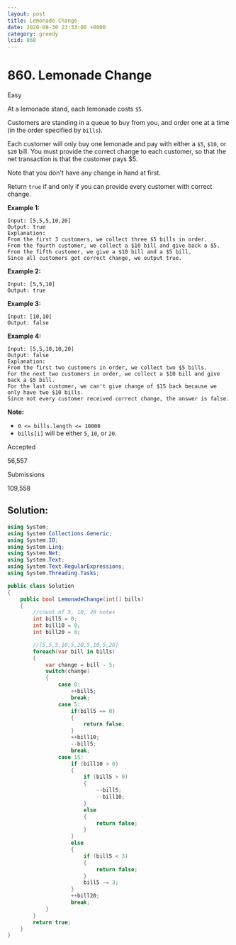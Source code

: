 ```yaml
---
layout: post
title: Lemonade Change
date: 2020-08-30 23:33:00 +0000
category: greedy
lcid: 860
---
```


# 860. Lemonade Change

Easy

At a lemonade stand, each lemonade costs `$5`. 

Customers are standing in a queue to buy from you, and order one at a time (in the order specified by `bills`).

Each customer will only buy one lemonade and pay with either a `$5`, `$10`, or `$20` bill. You must provide the correct change to each customer, so that the net transaction is that the customer pays $5.

Note that you don't have any change in hand at first.

Return `true` if and only if you can provide every customer with correct change.

 

**Example 1:**

```
Input: [5,5,5,10,20]
Output: true
Explanation: 
From the first 3 customers, we collect three $5 bills in order.
From the fourth customer, we collect a $10 bill and give back a $5.
From the fifth customer, we give a $10 bill and a $5 bill.
Since all customers got correct change, we output true.
```

**Example 2:**

```
Input: [5,5,10]
Output: true
```

**Example 3:**

```
Input: [10,10]
Output: false
```

**Example 4:**

```
Input: [5,5,10,10,20]
Output: false
Explanation: 
From the first two customers in order, we collect two $5 bills.
For the next two customers in order, we collect a $10 bill and give back a $5 bill.
For the last customer, we can't give change of $15 back because we only have two $10 bills.
Since not every customer received correct change, the answer is false.
```

 

**Note:**

- `0 <= bills.length <= 10000`
- `bills[i]` will be either `5`, `10`, or `20`.

Accepted

56,557

Submissions

109,558

## Solution:
```c#
using System;
using System.Collections.Generic;
using System.IO;
using System.Linq;
using System.Net;
using System.Text;
using System.Text.RegularExpressions;
using System.Threading.Tasks;

public class Solution
{
	public bool LemonadeChange(int[] bills)
	{
		//count of 5, 10, 20 notes
		int bill5 = 0;
		int bill10 = 0;
		int bill20 = 0;

		//[5,5,5,10,5,20,5,10,5,20]
		foreach(var bill in bills)
		{
			var change = bill - 5;
			switch(change)
			{
				case 0:
					++bill5;
					break;
				case 5:
					if(bill5 == 0)
					{
						return false;
					}
					++bill10;
					--bill5;
					break;
				case 15:
					if (bill10 > 0)
					{
						if (bill5 > 0)
						{
							--bill5;
							--bill10;
						}
						else
						{
							return false;
						}
					}
					else
					{
						if (bill5 < 3)
						{
							return false;
						}
						bill5 -= 3;
					}
					++bill20;
					break;
			}
		}
		return true;
	}
}
```